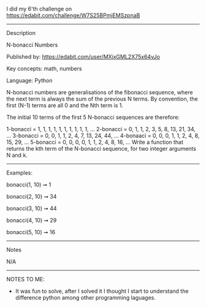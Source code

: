 
I did my 6'th challenge on https://edabit.com/challenge/W7S25BPmjEMSzpnaB

-----

Description

N-bonacci Numbers

Published by: https://edabit.com/user/MXjxGML2X75x64vJo

Key concepts: math, numbers

Language: Python


N-bonacci numbers are generalisations of the fibonacci sequence, where the next term is always the sum of the previous N terms. By convention, the first (N-1) terms are all 0 and the Nth term is 1.

The initial 10 terms of the first 5 N-bonacci sequences are therefore:

1-bonacci = 1, 1, 1, 1, 1, 1, 1, 1, 1, 1, ...
2-bonacci = 0, 1, 1, 2, 3, 5, 8, 13, 21, 34, ...
3-bonacci = 0, 0, 1, 1, 2, 4, 7, 13, 24, 44, ...
4-bonaaci = 0, 0, 0, 1, 1, 2, 4, 8, 15, 29, ...
5-bonacci = 0, 0, 0, 0, 1, 1, 2, 4, 8, 16, ...
Write a function that returns the kth term of the N-bonacci sequence, for two integer arguments N and k.


-----

Examples:

bonacci(1, 10) ➞ 1

bonacci(2, 10) ➞ 34

bonacci(3, 10) ➞ 44

bonacci(4, 10) ➞ 29

bonacci(5, 10) ➞ 16

-----

Notes

N/A

-----

NOTES TO ME:
- It was fun to solve, after I solved it I thought I start to understand the difference python among other programming laguages.



